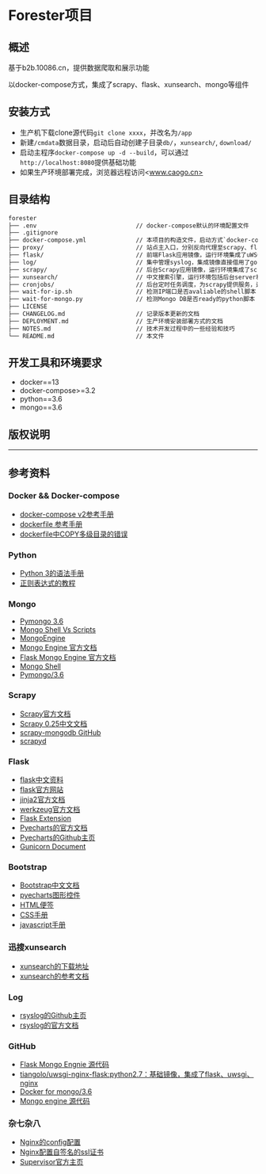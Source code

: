 # Forester项目

## 概述

基于b2b.10086.cn，提供数据爬取和展示功能  

以docker-compose方式，集成了scrapy、flask、xunsearch、mongo等组件

## 安装方式

- 生产机下载clone源代码`git clone xxxx`，并改名为`/app`
- 新建`/cmdata`数据目录，启动后自动创建子目录`db/`，`xunsearch/`, `download/`
- 启动主程序`docker-compose up -d --build`，可以通过`http://localhost:8080`提供基础功能
- 如果生产环境部署完成，浏览器远程访问<www.caogo.cn>

## 目录结构

``` txt
forester
├── .env                            // docker-compose默认的环境配置文件
├── .gitignore
├── docker-compose.yml              // 本项目的构造文件，启动方式`docker-compuse up -d --build`
├── proxy/                          // 站点主入口，分别反向代理至scrapy、flask、xunsearch
├── flask/                          // 前端Flask应用镜像，运行环境集成了uWSGI，其中`app/`存放python应用
├── log/                            // 集中管理syslog，集成镜像直接借用了goharbor/log:1.9.0
├── scrapy/                         // 后台Scrapy应用镜像，运行环境集成了scrapyd，其中`app/`存放python应用
├── xunsearch/                      // 中文搜索引擎，运行环境包括后台server和前台php，其中`app/`存放php应用
├── cronjobs/                       // 后台定时任务调度，为scrapy提供服务，运行环境集成了docker for docker
├── wait-for-ip.sh                  // 检测IP端口是否avaliable的shell脚本
├── wait-for-mongo.py               // 检测Mongo DB是否ready的python脚本
├── LICENSE
├── CHANGELOG.md                    // 记录版本更新的文档
├── DEPLOYMENT.md                   // 生产环境安装部署方式的文档
├── NOTES.md                        // 技术开发过程中的一些经验和技巧
└── README.md                       // 本文件

```

## 开发工具和环境要求

- docker==13
- docker-compose>=3.2
- python==3.6
- mongo==3.6

## 版权说明

---

## 参考资料

### Docker && Docker-compose

- [docker-compose v2参考手册](https://docs.docker.com/compose/compose-file/compose-file-v2/)
- [dockerfile 参考手册](https://docs.docker.com/engine/reference/builder/#usage)
- [dockerfile中COPY多级目录的错误](https://blog.csdn.net/chent86/article/details/78607319)

### Python

- [Python 3的语法手册](http://www.runoob.com/python3/python3-tutorial.html)
- [正则表达式的教程](https://www.cnblogs.com/wxshi/p/6827056.html)

### Mongo

- [Pymongo 3.6](https://docs.mongodb.com/getting-started/python/client/)
- [Mongo Shell Vs Scripts](https://docs.mongodb.com/manual/tutorial/write-scripts-for-the-mongo-shell/)
- [MongoEngine](http://docs.mongoengine.org/index.html)
- [Mongo Engine 官方文档](https://mongoengine-odm.readthedocs.io/)
- [Flask Mongo Engine 官方文档](https://flask-mongoengine.readthedocs.io/en/latest/)
- [Mongo Shell](https://docs.mongodb.com/manual/mongo/)
- [Pymongo/3.6](http://api.mongodb.com/python/current/index.html)

### Scrapy

- [Scrapy官方文档](https://docs.scrapy.org/en/latest/index.html#)
- [Scrapy 0.25中文文档](http://scrapy-chs.readthedocs.io/zh_CN/latest/index.html)
- [scrapy-mongodb GitHub](https://github.com/sebdah/scrapy-mongodb)
- [scrapyd](http://scrapyd.readthedocs.io/en/stable/)

### Flask

- [flask中文资料](http://docs.jinkan.org/docs/flask/)
- [flask官方网站](http://flask.pocoo.org/docs/0.12/)  
- [jinja2官方文档](http://jinja.pocoo.org/docs/2.10/)
- [werkzeug官方文档](http://werkzeug.pocoo.org/docs/0.14/)
- [Flask Extension](https://wizardforcel.gitbooks.io/flask-extension-docs/content/flask-babel.html)
- [Pyecharts的官方文档](http://pyecharts.org/#/zh-cn/flask)
- [Pyecharts的Github主页](https://github.com/pyecharts/pyecharts)
- [Gunicorn Document](http://docs.gunicorn.org/en/latest/run.html)

### Bootstrap

- [Bootstrap中文文档](https://v4.bootcss.com/docs/4.0/getting-started/introduction/)
- [pyecharts图形控件](http://pyecharts.org/#/zh-cn/)
- [HTML便签](http://www.runoob.com/html/html-quicklist.html)
- [CSS手册](http://www.runoob.com/css/css-tutorial.html)
- [javascript手册](http://www.runoob.com/js/js-tutorial.html)

### 迅搜xunsearch

- [xunsearch的下载地址](http://www.xunsearch.com/site/download)  
- [xunsearch的参考文档](http://www.xunsearch.com/doc/php/guide/start.overview)

### Log

- [rsyslog的Github主页](https://github.com/rsyslog/rsyslog/tree/v8-stable)
- [rsyslog的官方文档](https://www.rsyslog.com/doc/master/configuration/index.html)

### GitHub

- [Flask Mongo Engnie 源代码](https://github.com/MongoEngine/flask-mongoengine)
- [tiangolo/uwsgi-nginx-flask:python2.7：基础镜像，集成了flask、uwsgi、nginx](https://github.com/tiangolo/uwsgi-nginx-flask-docker)
- [Docker for mongo/3.6](https://github.com/docker-library/mongo/tree/a504b49bb5cf896fbf3640b4b8cb0d09a25b53ae/3.6)
- [Mongo engine 源代码](https://github.com/MongoEngine/mongoengine)

### 杂七杂八

- [Nginx的config配置](http://seanlook.com/2015/05/17/nginx-install-and-config/)
- [Nginx配置自签名的ssl证书](https://www.liaoxuefeng.com/article/0014189023237367e8d42829de24b6eaf893ca47df4fb5e000)
- [Supervisor官方主页](http://supervisord.org/running.html#running-supervisord)